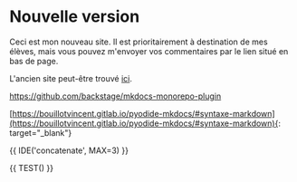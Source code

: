 # Nouvelle version

Ceci est mon nouveau site. Il est prioritairement à destination de mes élèves, mais vous pouvez m'envoyer vos commentaires par le lien situé en bas de page.

L'ancien site peut-être trouvé [ici](https://old.zonensi.fr).

https://github.com/backstage/mkdocs-monorepo-plugin

[https://bouillotvincent.gitlab.io/pyodide-mkdocs/#syntaxe-markdown](https://bouillotvincent.gitlab.io/pyodide-mkdocs/#syntaxe-markdown){: target="_blank"}


{{ IDE('concatenate', MAX=3) }}


{{ TEST() }}


